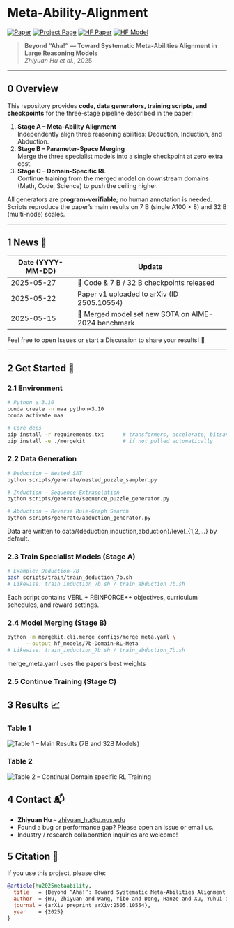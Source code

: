 # Meta-Ability-Alignment

[![Paper](https://img.shields.io/badge/paper-A42C25?style=for-the-badge&logo=arxiv&logoColor=white)](https://arxiv.org/abs/2505.10554)
[![Project Page](https://img.shields.io/badge/Project%20Page-blue?style=for-the-badge&logo=snowflake&logoColor=white&labelColor=black)](https://huggingface.co/spaces/zhiyuanhucs/Meta-Ability-Alignment)
[![HF Paper](https://img.shields.io/badge/HF%20Paper-fcd022?style=for-the-badge&logo=huggingface&logoColor=000)](https://huggingface.co/papers/2505.10554)
[![HF Model](https://img.shields.io/badge/HF%20Model-orange?style=for-the-badge&logo=huggingface&logoColor=000)](https://huggingface.co/zhiyuanhucs/7b-Domain-RL-Meta)

> **Beyond “Aha!” — Toward Systematic Meta-Abilities Alignment in Large Reasoning Models**  
> *Zhiyuan Hu et al.*, 2025

---

## 0 Overview

This repository provides **code, data generators, training scripts, and checkpoints** for the three-stage pipeline described in the paper:

1. **Stage A – Meta-Ability Alignment**  
   Independently align three reasoning abilities: Deduction, Induction, and Abduction.
2. **Stage B – Parameter-Space Merging**  
   Merge the three specialist models into a single checkpoint at zero extra cost.
3. **Stage C – Domain-Specific RL**  
   Continue training from the merged model on downstream domains (Math, Code, Science) to push the ceiling higher.

All generators are **program-verifiable**; no human annotation is needed.  
Scripts reproduce the paper’s main results on 7 B (single A100 × 8) and 32 B (multi-node) scales.

---

## 1 News 📰

| Date (YYYY-MM-DD) | Update |
|-------------------|--------|
| 2025-05-27 | 🚀 Code & 7 B / 32 B checkpoints released |
| 2025-05-22 | Paper v1 uploaded to arXiv (ID 2505.10554) |
| 2025-05-15 | 🥇 Merged model set new SOTA on AIME-2024 benchmark |

Feel free to open Issues or start a Discussion to share your results! 🎉

---

## 2 Get Started 🌟

### 2.1 Environment

```bash
# Python ≥ 3.10
conda create -n maa python=3.10
conda activate maa

# Core deps
pip install -r requirements.txt      # transformers, accelerate, bitsandbytes, …
pip install -e ./mergekit            # if not pulled automatically
```

### 2.2 Data Generation

```bash
# Deduction – Nested SAT
python scripts/generate/nested_puzzle_sampler.py

# Induction – Sequence Extrapolation
python scripts/generate/sequence_puzzle_generator.py

# Abduction – Reverse Rule-Graph Search
python scripts/generate/abduction_generator.py
```

Data are written to data/{deduction,induction,abduction}/level_{1,2,…} by default.

### 2.3 Train Specialist Models (Stage A)

```bash
# Example: Deduction-7B
bash scripts/train/train_deduction_7b.sh
# Likewise: train_induction_7b.sh / train_abduction_7b.sh
```

Each script contains VERL + REINFORCE++ objectives, curriculum schedules, and reward settings.

### 2.4 Model Merging (Stage B)

```bash
python -m mergekit.cli.merge configs/merge_meta.yaml \
      --output hf_models/7b-Domain-RL-Meta
# Likewise: train_induction_7b.sh / train_abduction_7b.sh
```
merge_meta.yaml uses the paper’s best weights

### 2.5 Continue Training (Stage C)


## 3 Results 📈

### Table 1  
![Table 1 – Main Results (7B and 32B Models)](imags/table1.png)

### Table 2  
![Table 2 – Continual Domain specific RL Training](imags/table2.png)



## 4 Contact 📬

- **Zhiyuan Hu** – zhiyuan_hu@u.nus.edu  
- Found a bug or performance gap? Please open an Issue or email us.  
- Industry / research collaboration inquiries are welcome!

## 5 Citation 📄

If you use this project, please cite:

```bibtex
@article{hu2025metaability,
  title   = {Beyond “Aha!”: Toward Systematic Meta-Abilities Alignment in Large Reasoning Models},
  author  = {Hu, Zhiyuan and Wang, Yibo and Dong, Hanze and Xu, Yuhui and Saha, Amrita and Xiong, Caiming and Hooi, Bryan and Li, Junnan},
  journal = {arXiv preprint arXiv:2505.10554},
  year    = {2025}
}
